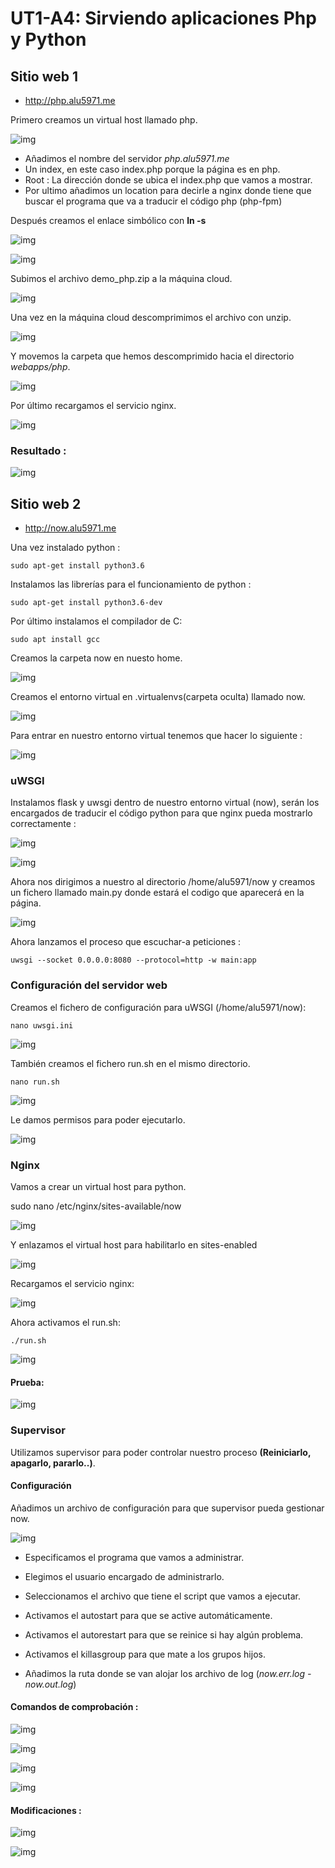 # UT1-A4: Sirviendo aplicaciones Php y Python

## Sitio web 1

* http://php.alu5971.me

Primero creamos un virtual host llamado php.

![img](./img/sitio1/captura1.png)

* Añadimos el nombre del servidor *php.alu5971.me*
* Un index, en este caso index.php porque la página es en php.
* Root : La dirección donde se ubica el index.php que vamos a mostrar.
* Por ultimo añadimos un location para decirle a nginx donde tiene que buscar el programa que va a traducir el código php (php-fpm)

Después creamos el enlace simbólico con **ln -s**

![img](./img/sitio1/enlace_simbolico.png)

![img](./img/sitio1/ls_enlace_simbolico.png)

Subimos el archivo demo_php.zip a la máquina cloud.

![img](./img/sitio1/subir_archivo.png)

Una vez en la máquina cloud descomprimimos el archivo con unzip.

![img](./img/sitio1/descomprimir_archivo.png)

Y movemos la carpeta que hemos descomprimido hacia el directorio *webapps/php*.

![img](./img/sitio1/mover_archivo.png)

Por último recargamos el servicio nginx.

![img](./img/sitio1/reload_nginx.png)

### Resultado :

![img](./img/sitio1/resultado.png)




## Sitio web 2

* http://now.alu5971.me

Una vez instalado python :

    sudo apt-get install python3.6

Instalamos las librerías para el funcionamiento de python :

    sudo apt-get install python3.6-dev

Por último instalamos el compilador de C:

    sudo apt install gcc

Creamos la carpeta now en nuesto home.

![img](./img/practica1.png)

Creamos el entorno virtual en .virtualenvs(carpeta oculta) llamado now.

![img](./img/practica2.png)

Para entrar en nuestro entorno virtual tenemos que hacer lo siguiente :

![img](./img/practica3.png)

### uWSGI

Instalamos flask y uwsgi dentro de nuestro entorno virtual (now), serán los encargados de traducir el código python para que nginx pueda mostrarlo correctamente :

![img](./img/practica4.png)

![img](./img/practica5.png)

Ahora nos dirigimos a nuestro al directorio /home/alu5971/now y creamos un fichero llamado main.py donde estará el codigo que aparecerá en la página.

![img](./img/practica8.png)

Ahora lanzamos el proceso que escuchar-a peticiones :

    uwsgi --socket 0.0.0.0:8080 --protocol=http -w main:app

### Configuración del servidor web

Creamos el fichero de configuración para
uWSGI (/home/alu5971/now):


    nano uwsgi.ini

![img](./img/practica9.png)

También creamos el fichero run.sh en el mismo directorio.

    nano run.sh

![img](./img/practica10.png)

Le damos permisos para poder ejecutarlo.

![img](./img/practica11.png)

### Nginx

Vamos a crear un virtual host para python.

sudo nano /etc/nginx/sites-available/now

![img](./img/practica12.png)

Y enlazamos el virtual host para habilitarlo en sites-enabled

![img](./img/practica13.png)

Recargamos el servicio nginx:

![img](./img/practica14.png)

Ahora activamos el run.sh:

    ./run.sh

![img](./img/practica15.png)

#### Prueba:

![img](./img/practica16.png)

### Supervisor

Utilizamos supervisor para poder controlar nuestro proceso **(Reiniciarlo, apagarlo, pararlo..)**.

#### Configuración

Añadimos un archivo de configuración para que supervisor pueda gestionar now.

![img](./img/practica17.png)

* Especificamos el programa que vamos a administrar.

* Elegimos el usuario encargado de administrarlo.

* Seleccionamos el archivo que tiene el script que vamos a ejecutar.

* Activamos el autostart para que se active automáticamente.

* Activamos el autorestart para que se reinice si hay algún problema.

* Activamos el killasgroup para que mate a los grupos hijos.

* Añadimos la ruta donde se van alojar los archivo de log (*now.err.log - now.out.log*)

#### Comandos de comprobación :

![img](./img/practica18.png)

![img](./img/practica19.png)

![img](./img/practica21.png)

![img](./img/practica22.png)

#### Modificaciones :

![img](./img/modificacion1.png)

![img](./img/modificacion2.png)
